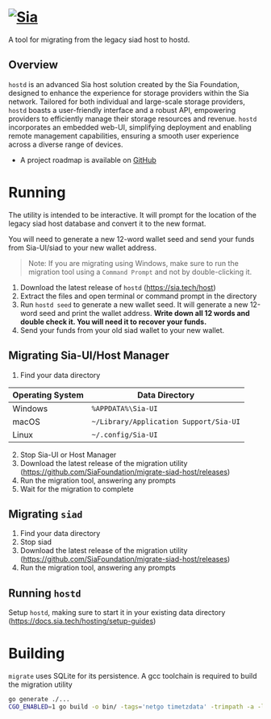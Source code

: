 # [![Sia](https://sia.tech/assets/banners/sia-banner-expanded-hostd.png)](http://sia.tech)

A tool for migrating from the legacy siad host to hostd.

## Overview

`hostd` is an advanced Sia host solution created by the Sia Foundation, designed
to enhance the experience for storage providers within the Sia network. Tailored
for both individual and large-scale storage providers, `hostd` boasts a
user-friendly interface and a robust API, empowering providers to efficiently
manage their storage resources and revenue. `hostd` incorporates an embedded
web-UI, simplifying deployment and enabling remote management capabilities,
ensuring a smooth user experience across a diverse range of devices.

- A project roadmap is available on [GitHub](https://github.com/orgs/SiaFoundation/projects/3)

# Running

The utility is intended to be interactive. It will prompt for the location of
the legacy siad host database and convert it to the new format.

You will need to generate a new 12-word wallet seed and send your funds from
Sia-UI/siad to your new wallet address.

 > Note: If you are migrating using Windows, make sure to run the migration tool using a `Command Prompt` and not by double-clicking it.

1. Download the latest release of `hostd`
   (https://sia.tech/host)
2. Extract the files and open terminal or command prompt in the directory
3. Run `hostd seed` to generate a new wallet seed. It will generate a new
   12-word seed and print the wallet address. **Write down all 12 words and
   double check it. You will need it to recover your funds.**
4. Send your funds from your old siad wallet to your new wallet.

## Migrating Sia-UI/Host Manager

1. Find your data directory

Operating System | Data Directory
---------------- | --------------
Windows          | `%APPDATA%\Sia-UI`
macOS            | `~/Library/Application Support/Sia-UI`
Linux            | `~/.config/Sia-UI`

2. Stop Sia-UI or Host Manager
3. Download the latest release of the migration utility (https://github.com/SiaFoundation/migrate-siad-host/releases)
4. Run the migration tool, answering any prompts
5. Wait for the migration to complete

## Migrating `siad`

1. Find your data directory
2. Stop siad
3. Download the latest release of the migration utility (https://github.com/SiaFoundation/migrate-siad-host/releases)
4. Run the migration tool, answering any prompts

## Running `hostd`

Setup `hostd`, making sure to start it in your existing data directory (https://docs.sia.tech/hosting/setup-guides)

# Building

`migrate` uses SQLite for its persistence. A gcc toolchain is required to build
the migration utility

```sh
go generate ./...
CGO_ENABLED=1 go build -o bin/ -tags='netgo timetzdata' -trimpath -a -ldflags '-s -w'  ./cmd/migrate
```

